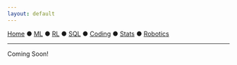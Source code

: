 ```yaml
---
layout: default
---
```

[Home](./) ● [ML](./ml.html) ● [RL](./ml.html) ● [SQL](./sql.html) ● [Coding](./coding.html) ● [Stats](./stats.html) ● [Robotics](./robotics.html)
* * *

Coming Soon!
